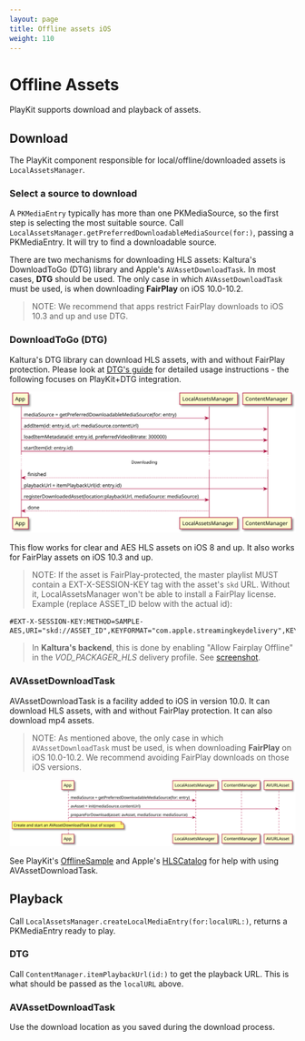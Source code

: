```yaml
---
layout: page
title: Offline assets iOS
weight: 110
---
```


# Offline Assets

PlayKit supports download and playback of assets.

## Download

The PlayKit component responsible for local/offline/downloaded assets is `LocalAssetsManager`.  

### Select a source to download

A `PKMediaEntry` typically has more than one PKMediaSource, so the first step is selecting the most suitable source.
Call `LocalAssetsManager.getPreferredDownloadableMediaSource(for:)`, passing a PKMediaEntry. It will try to find a downloadable 
source.

There are two mechanisms for downloading HLS assets: Kaltura's DownloadToGo (DTG) library and Apple's `AVAssetDownloadTask`. 
In most cases, **DTG** should be used. The only case in which `AVAssetDownloadTask` must be used, is when downloading **FairPlay** on iOS 10.0-10.2. 

> NOTE: We recommend that apps restrict FairPlay downloads to iOS 10.3 and up and use DTG.

### DownloadToGo (DTG)

Kaltura's DTG library can download HLS assets, with and without FairPlay protection. Please look at [DTG's guide](../dtg/index.md) for detailed usage instructions - the following focuses on PlayKit+DTG integration.

![](./offline-dtg.svg)

<div hidden>
 {% plantuml %}
    @startuml offline-dtg

    participant App
    participant LocalAssetsManager as LAM
    participant ContentManager as CM

    App->LAM: mediaSource = getPreferredDownloadableMediaSource(for: entry)

    App->CM: addItem(id: entry.id, url: mediaSource.contentUrl)
    App->CM: loadItemMetadata(id: entry.id, preferredVideoBitrate: 300000)
    App->CM: startItem(id: entry.id)

    ... Downloading ...

    CM-->App: finished
    App->CM: playbackUrl = itemPlaybackUrl(id: entry.id)
    App->LAM: registerDownloadedAsset(location:playbackUrl, mediaSource: mediaSource)
    LAM-->App: done
    
    @enduml
 {% endplantuml %}
</div>

This flow works for clear and AES HLS assets on iOS 8 and up. It also works for FairPlay assets on iOS 10.3 and up.

> NOTE: If the asset is FairPlay-protected, the master playlist MUST contain a EXT-X-SESSION-KEY tag with the asset's `skd` URL. Without it, LocalAssetsManager won't be able to install a FairPlay license. Example (replace ASSET_ID below with the actual id):

    #EXT-X-SESSION-KEY:METHOD=SAMPLE-AES,URI="skd://ASSET_ID",KEYFORMAT="com.apple.streamingkeydelivery",KEYFORMATVERSIONS="1"

> In **Kaltura's backend**, this is done by enabling "Allow Fairplay Offline" in the *VOD_PACKAGER_HLS* delivery profile. See [screenshot](Offline-FairPlay-delivery-profile.png).

### AVAssetDownloadTask

AVAssetDownloadTask is a facility added to iOS in version 10.0. It can download HLS assets, with and without FairPlay protection. It can also download mp4 assets.

> NOTE: As mentioned above, the only case in which `AVAssetDownloadTask` must be used, is when downloading **FairPlay** on iOS 10.0-10.2. We recommend avoiding FairPlay downloads on those iOS versions.

![](offline-AVAssetDownloadTask.svg)

<div hidden>
{% plantuml %}
    @startuml offline-AVAssetDownloadTask

    participant App
    participant LocalAssetsManager as LAM
    participant ContentManager as CM

    App->LAM: mediaSource = getPreferredDownloadableMediaSource(for: entry)
    App->AVURLAsset: avAsset = init(mediaSource.contentUrl)
    App->LAM: prepareForDownload(asset: avAsset, mediaSource: mediaSource)
    note over App: Create and start an AVAssetDownloadTask (out of scope)

    @enduml
{% endplantuml %}
</div>

See PlayKit's [OfflineSample](https://github.com/kaltura/playkit-ios-samples/tree/develop/OfflineSampleSwift) and Apple's [HLSCatalog](https://developer.apple.com/library/content/samplecode/HLSCatalog/Introduction/Intro.html) for help with using AVAssetDownloadTask.

## Playback

Call `LocalAssetsManager.createLocalMediaEntry(for:localURL:)`, returns a PKMediaEntry ready to play. 

### DTG

Call `ContentManager.itemPlaybackUrl(id:)` to get the playback URL. This is what should be passed as the `localURL` above.

### AVAssetDownloadTask

Use the download location as you saved during the download process.

